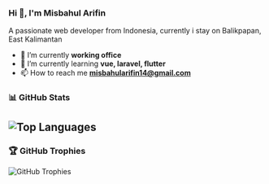 ### Hi 👋, I'm Misbahul Arifin
A passionate web developer from Indonesia, currently i stay on Balikpapan, East Kalimantan

- 🔭 I’m currently **working office**
- 🌱 I’m currently learning **vue, laravel, flutter**
- 📫 How to reach me **misbahularifin14@gmail.com**

### 📊 GitHub Stats

![Top Languages](https://github-readme-stats.vercel.app/api/top-langs/?username=msbarf14&layout=compact&theme=radical)
---
### 🏆 GitHub Trophies

![GitHub Trophies](https://github-profile-trophy.vercel.app/?username=msbarf14&theme=gruvbox)
